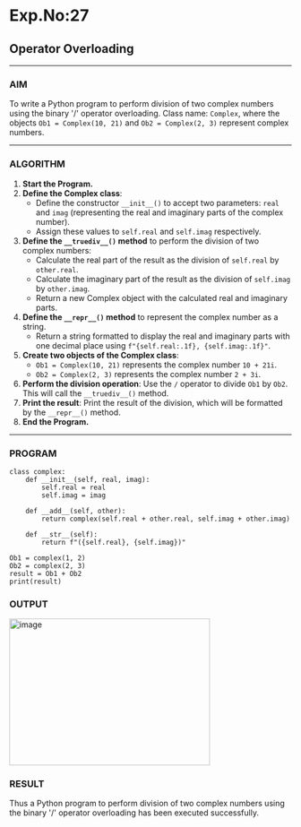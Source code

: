 # Exp.No:27  
## Operator Overloading

---

### AIM  
To write a Python program to perform division of two complex numbers using the binary '/' operator overloading. Class name: `Complex`, where the objects `Ob1 = Complex(10, 21)` and `Ob2 = Complex(2, 3)` represent complex numbers.

---

### ALGORITHM

1. **Start the Program.**
2. **Define the Complex class**:
   - Define the constructor `__init__()` to accept two parameters: `real` and `imag` (representing the real and imaginary parts of the complex number).
   - Assign these values to `self.real` and `self.imag` respectively.
3. **Define the `__truediv__()` method** to perform the division of two complex numbers:
   - Calculate the real part of the result as the division of `self.real` by `other.real`.
   - Calculate the imaginary part of the result as the division of `self.imag` by `other.imag`.
   - Return a new Complex object with the calculated real and imaginary parts.
4. **Define the `__repr__()` method** to represent the complex number as a string.
   - Return a string formatted to display the real and imaginary parts with one decimal place using `f"{self.real:.1f}, {self.imag:.1f}"`.
5. **Create two objects of the Complex class**:
   - `Ob1 = Complex(10, 21)` represents the complex number `10 + 21i`.
   - `Ob2 = Complex(2, 3)` represents the complex number `2 + 3i`.
6. **Perform the division operation**: Use the `/` operator to divide `Ob1` by `Ob2`. This will call the `__truediv__()` method.
7. **Print the result**: Print the result of the division, which will be formatted by the `__repr__()` method.
8. **End the Program.**

---

### PROGRAM

```
class complex:
    def __init__(self, real, imag):
        self.real = real
        self.imag = imag

    def __add__(self, other):
        return complex(self.real + other.real, self.imag + other.imag)

    def __str__(self):
        return f"({self.real}, {self.imag})"

Ob1 = complex(1, 2)
Ob2 = complex(2, 3)
result = Ob1 + Ob2
print(result)
```

### OUTPUT
<img width="358" height="262" alt="image" src="https://github.com/user-attachments/assets/5390d381-dff7-4acc-b5df-40201e692b2a" />


### RESULT
Thus a Python program to perform division of two complex numbers using the binary '/' operator overloading has been executed successfully.
